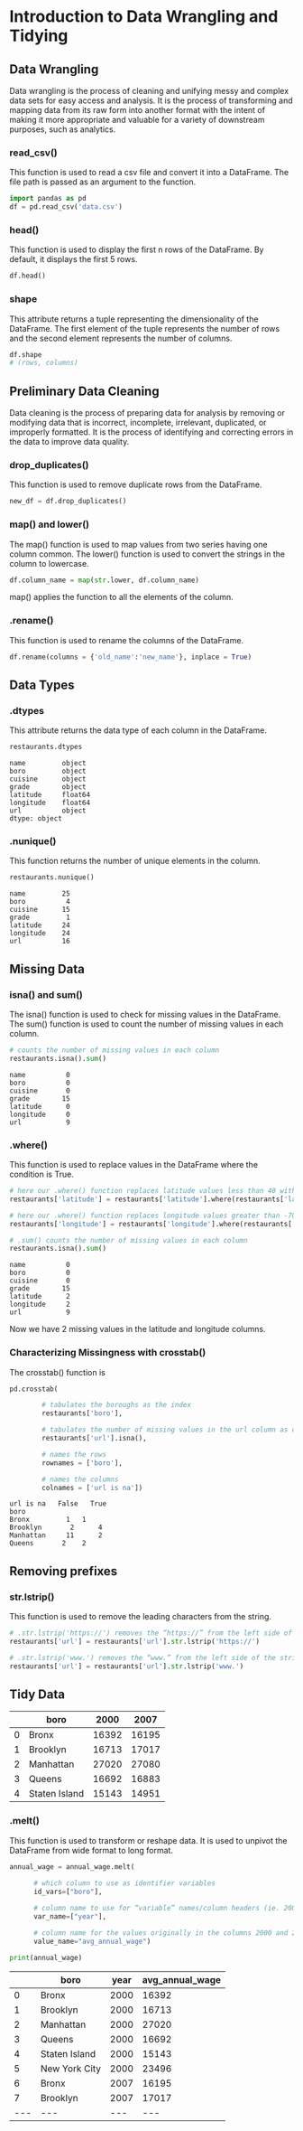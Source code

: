 # Introduction to Data Wrangling and Tidying
## Data Wrangling
Data wrangling is the process of cleaning and unifying messy and complex data sets for easy access and analysis. It is the process of transforming and mapping data from its raw form into another format with the intent of making it more appropriate and valuable for a variety of downstream purposes, such as analytics.

### read_csv()
This function is used to read a csv file and convert it into a DataFrame. The file path is passed as an argument to the function.
```python
import pandas as pd
df = pd.read_csv('data.csv')
```
### head()
This function is used to display the first n rows of the DataFrame. By default, it displays the first 5 rows.
```python
df.head()
```
### shape
This attribute returns a tuple representing the dimensionality of the DataFrame. The first element of the tuple represents the number of rows and the second element represents the number of columns.
```python
df.shape
# (rows, columns)
```
## Preliminary Data Cleaning
Data cleaning is the process of preparing data for analysis by removing or modifying data that is incorrect, incomplete, irrelevant, duplicated, or improperly formatted. It is the process of identifying and correcting errors in the data to improve data quality.

### drop_duplicates()
This function is used to remove duplicate rows from the DataFrame.
```python
new_df = df.drop_duplicates()
```

### map() and lower()
The map() function is used to map values from two series having one column common. The lower() function is used to convert the strings in the column to lowercase.
```python
df.column_name = map(str.lower, df.column_name)
```
map() applies the function to all the elements of the column.

### .rename()
This function is used to rename the columns of the DataFrame.
```python
df.rename(columns = {'old_name':'new_name'}, inplace = True)
```
## Data Types

### .dtypes
This attribute returns the data type of each column in the DataFrame.
```python
restaurants.dtypes
```
```
name         object
boro         object
cuisine      object
grade        object
latitude     float64
longitude    float64
url          object
dtype: object
```
### .nunique()
This function returns the number of unique elements in the column.
```python
restaurants.nunique() 
```
```
name         25
boro          4
cuisine      15
grade         1
latitude     24
longitude    24
url          16
```
## Missing Data

### isna() and sum()
The isna() function is used to check for missing values in the DataFrame. The sum() function is used to count the number of missing values in each column.
```python
# counts the number of missing values in each column 
restaurants.isna().sum()
```
```
name          0
boro          0
cuisine       0
grade        15
latitude      0
longitude     0
url           9
```
### .where()
This function is used to replace values in the DataFrame where the condition is True.
```python
# here our .where() function replaces latitude values less than 40 with NaN values
restaurants['latitude'] = restaurants['latitude'].where(restaurants['latitude'] < 40, np.nan) 

# here our .where() function replaces longitude values greater than -70 with NaN values
restaurants['longitude'] = restaurants['longitude'].where(restaurants['longitude'] > -70, np.nan)

# .sum() counts the number of missing values in each column
restaurants.isna().sum() 
```
```
name          0
boro          0
cuisine       0
grade        15
latitude      2
longitude     2
url           9
```
Now we have 2 missing values in the latitude and longitude columns.

### Characterizing Missingness with crosstab()
The crosstab() function is 
```python
pd.crosstab(

        # tabulates the boroughs as the index
        restaurants['boro'],  

        # tabulates the number of missing values in the url column as columns
        restaurants['url'].isna(), 

        # names the rows
        rownames = ['boro'],

        # names the columns 
        colnames = ['url is na']) 
```
```
url is na   False   True
boro        
Bronx         1   1
Brooklyn       2      4
Manhattan     11      2
Queens       2    2
```

## Removing prefixes
### str.lstrip()
This function is used to remove the leading characters from the string.
```python
# .str.lstrip('https://') removes the “https://” from the left side of the string
restaurants['url'] = restaurants['url'].str.lstrip('https://') 

# .str.lstrip('www.') removes the “www.” from the left side of the string
restaurants['url'] = restaurants['url'].str.lstrip('www.')
```
## Tidy Data

|      | boro         | 2000 | 2007 |
|------|--------------|------|------|
| 0    | Bronx        | 16392| 16195|
| 1    | Brooklyn     | 16713| 17017|
| 2    | Manhattan    | 27020| 27080|
| 3    | Queens       | 16692| 16883|
| 4    | Staten Island| 15143| 14951|

### .melt()
This function is used to transform or reshape data. It is used to unpivot the DataFrame from wide format to long format.
```python
annual_wage = annual_wage.melt(

      # which column to use as identifier variables
      id_vars=["boro"], 
      
      # column name to use for “variable” names/column headers (ie. 2000 and 2007) 
      var_name=["year"], 

      # column name for the values originally in the columns 2000 and 2007
      value_name="avg_annual_wage") 

print(annual_wage)
```
|       | boro           | year | avg_annual_wage |
|-------|----------------|------|-----------------|
| 0     | Bronx          | 2000 | 16392           |
| 1     | Brooklyn       | 2000 | 16713           |
| 2     | Manhattan      | 2000 | 27020           |
| 3     | Queens         | 2000 | 16692           |
| 4     | Staten Island  | 2000 | 15143           |
| 5     | New York City  | 2000 | 23496           |
| 6     | Bronx          | 2007 | 16195           |
| 7     | Brooklyn       | 2007 | 17017           |
| ---   | ---            | ---  | ---             |